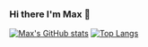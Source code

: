 ### Hi there I'm Max 👋

[![Max's GitHub stats](https://github-readme-stats-sage-eight-36.vercel.app/api?username=Maxzimmerman&show_icons=true&theme=tokyonight&count_private=true&include_all_commits=true&hide=prs)](https://github.com/Maxzimmerman)
[![Top Langs](https://github-readme-stats-sage-eight-36.vercel.app/api/top-langs/?username=Maxzimmerman&layout=compact&theme=tokyonight&langs_count=8&exclude_repo=github-readme-stats)](https://github.com/Maxzimmerman)



